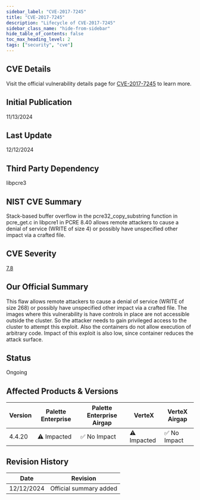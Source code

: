 ```yaml
---
sidebar_label: "CVE-2017-7245"
title: "CVE-2017-7245"
description: "Lifecycle of CVE-2017-7245"
sidebar_class_name: "hide-from-sidebar"
hide_table_of_contents: false
toc_max_heading_level: 2
tags: ["security", "cve"]
---
```


## CVE Details

Visit the official vulnerability details page for [CVE-2017-7245](https://nvd.nist.gov/vuln/detail/cve-2017-7245) to learn more.

## Initial Publication

11/13/2024

## Last Update

12/12/2024

## Third Party Dependency 

libpcre3


## NIST CVE Summary

Stack-based buffer overflow in the pcre32_copy_substring function in pcre_get.c in libpcre1 in PCRE 8.40 allows remote attackers to cause a denial of service (WRITE of size 4) or possibly have unspecified other impact via a crafted file.

## CVE Severity

[7.8](https://nvd.nist.gov/vuln/detail/cve-2017-7245)

## Our Official Summary

This flaw allows remote attackers to cause a denial of service (WRITE of size 268) or possibly have unspecified other impact via a crafted file. The images where this 
vulnerability is have controls in place are not accessible outside the cluster. So the attacker needs to gain privileged access to the cluster to attempt this exploit. Also the 
containers do not allow execution of arbitrary code. Impact of this exploit is also low, since container reduces the attack surface. 

## Status

Ongoing

## Affected Products & Versions

| Version | Palette Enterprise | Palette Enterprise Airgap | VerteX | VerteX Airgap |
| - | -------- | -------- | -------- | -------- |
| 4.4.20 | ⚠️ Impacted | ✅ No Impact | ⚠️ Impacted | ✅ No Impact |


## Revision History

| Date | Revision |
| --- | --- |
| 12/12/2024 | Official summary added |
